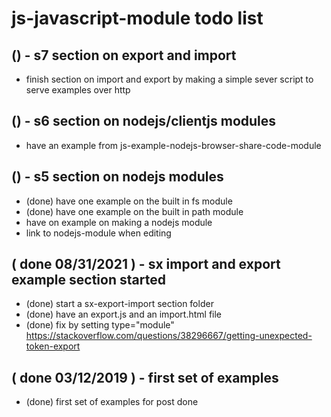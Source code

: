 # js-javascript-module todo list

## () - s7 section on export and import
* finish section on import and export by making a simple sever script to serve examples over http

## () - s6 section on nodejs/clientjs modules
* have an example from js-example-nodejs-browser-share-code-module

## () - s5 section on nodejs modules
* (done) have one example on the built in fs module
* (done) have one example on the built in path module
* have on example on making a nodejs module
* link to nodejs-module when editing

## ( done 08/31/2021 ) - sx import and export example section started
* (done) start a sx-export-import section folder
* (done) have an export.js and an import.html file
* (done) fix by setting type="module" https://stackoverflow.com/questions/38296667/getting-unexpected-token-export

## ( done 03/12/2019 ) - first set of examples
* (done) first set of examples for post done